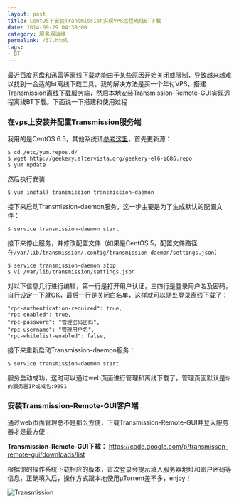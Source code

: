 ```yaml
---
layout: post
title: CentOS下安装Transmission实现VPS远程离线BT下载
date: 2014-09-29 04:38:00
category: 服务器运维
permalink: /57.html
tags:
- BT
---
```


<!--markdown-->最近百度网盘和迅雷等离线下载功能由于某些原因开始关闭或限制，导致越来越难以找到一合适的bt离线下载工具。我的解决方法是买一个年付VPS，搭建Transmission离线下载服务端，然后本地安装Transmission-Remote-GUI实现远程离线BT下载。下面说一下搭建和使用过程

### 在vps上安装并配置Transmission服务端

我用的是CentOS 6.5，其他系统请[参考这里][1]，首先更新源：

    $ cd /etc/yum.repos.d/
    $ wget http://geekery.altervista.org/geekery-el6-i686.repo
    $ yum update
    

然后执行安装

    $ yum install transmission transmission-daemon
    

接下来启动Transmission-daemon服务，这一步主要是为了生成默认的配置文件：

    $ service transmission-daemon start
    

接下来停止服务，并修改配置文件（如果是CentOS 5，配置文件路径在`/var/lib/transmission/.config/transmission-daemon/settings.json`）

    $ service transmission-daemon stop
    $ vi /var/lib/transmission/settings.json
    

对以下信息几行进行编辑，第一行是打开用户认证，三四行是登录用户名及密码，自行设定一下就OK，最后一行是关闭白名单，这样就可以随处登录离线下载了：

    "rpc-authentication-required": true,
    "rpc-enabled": true,
    "rpc-password": "管理密码密码",
    "rpc-username": "管理用户名",
    "rpc-whitelist-enabled": false,
    

接下来重新启动Transmission-daemon服务：

    $ service transmission-daemon start
    

服务启动成功，这时可以通过web页面进行管理和离线下载了，管理页面默认是`你的服务器IP或域名:9091`

### 安装Transmission-Remote-GUI客户端

通过web页面管理总不是那么方便，下载Transmission-Remote-GUI并登入服务器才是最方便：

**Transmission-Remote-GUI下载：** <https://code.google.com/p/transmisson-remote-gui/downloads/list>

根据你的操作系统下载相应的版本，首次登录会提示填入服务器地址和账户密码等信息，正确填入后，操作方式跟本地使用μTorrent差不多，enjoy！

![Transmission][2]

 [1]: http://geekery.altervista.org/dokuwiki/doku.php?id=start
 [2]: https://static.ktsee.com/s1/2016/05/20160502120704627.png